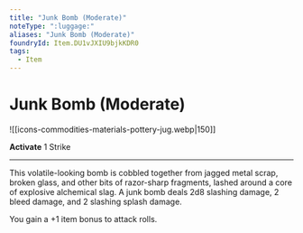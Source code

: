 ```yaml
---
title: "Junk Bomb (Moderate)"
noteType: ":luggage:"
aliases: "Junk Bomb (Moderate)"
foundryId: Item.DU1vJXIU9bjkKDR0
tags:
  - Item
---
```


# Junk Bomb (Moderate)
![[icons-commodities-materials-pottery-jug.webp|150]]

**Activate** 1 Strike

* * *

This volatile-looking bomb is cobbled together from jagged metal scrap, broken glass, and other bits of razor-sharp fragments, lashed around a core of explosive alchemical slag. A junk bomb deals 2d8 slashing damage, 2 bleed damage, and 2 slashing splash damage.

You gain a +1 item bonus to attack rolls.
